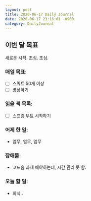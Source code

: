 ```yaml
---
layout: post
title: 2020-06-17 Daily Journal
date: 2020-06-17 23:16:01 -0900
category: DailyJournal
---
```


## 이번 달 목표
새로운 시작. 초심. 초심.

### 매일 목표:
- [ ] 스쿼트 50개 이상
- [ ] 명상하기

### 읽을 책 목록:
- [ ] 스프링 부트 시작하기

### 어제 한 일:
* 업무, 업무, 업무

### 장애물:
* 코드숨 과제 해야하는데, 시간 관리 못 함.

### 오늘 할 일:
* 회식..